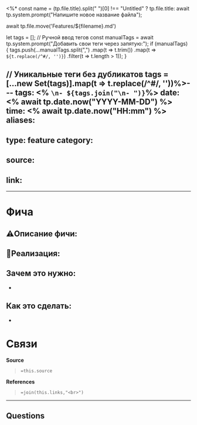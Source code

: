 <%*
const name = (tp.file.title).split(" ")[0] !== "Untitled" ? tp.file.title: await tp.system.prompt("Напишите новое название файла");

await tp.file.move('Features/${filename}.md')

let tags = [];
// Ручной ввод тегов
const manualTags = await tp.system.prompt("Добавить свои теги через запятую:");
if (manualTags) {
    tags.push(...manualTags.split(",")
        .map(t => t.trim())
        .map(t => `${t.replace(/^#/, '')}`) 
        .filter(t => t.length > 1));
}

// Уникальные теги без дубликатов
tags = [...new Set(tags)].map(t => t.replace(/^#/, ''))%>---
tags: <% `\n- ${tags.join("\n- ")}`%>
date: <% await tp.date.now("YYYY-MM-DD") %>
time: <% await tp.date.now("HH:mm") %>
aliases: 
-
type: feature
category: 
- 
source: 
-
link: 
-
---

# Фича

## ⚠️Описание фичи:


## 📝Реализация:


## Зачем это нужно:
-

## Как это сделать: 
-

# Связи

**Source**
>`=this.source`

**References**
>`=join(this.links,"<br>")`

---

**Questions**
-